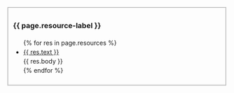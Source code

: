 <link rel="stylesheet" href="/assets/css/prototype/fieldset.scss">
<div class="related-resources">
    <fieldset class="related_info" style="line-height: 1.5;">
        <h3> {{ page.resource-label }}</h3>
            <ul>
                {% for res in page.resources %}
                <li>
                    <a href="{{ res.link }}">{{ res.text }}</a><br />
                    {{ res.body }}
                </li>
                {% endfor %}
            </ul>
    </fieldset>
</div>